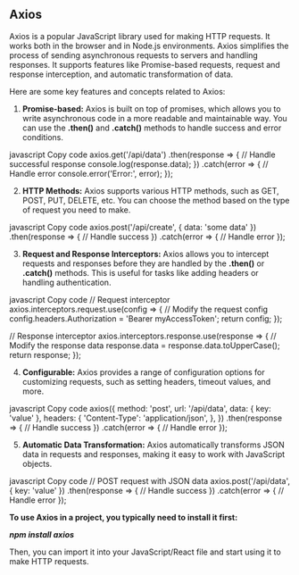 ## Axios ##

Axios is a popular JavaScript library used for making HTTP requests. It works both in the browser and in Node.js environments. Axios simplifies the process of sending asynchronous requests to servers and handling responses. It supports features like Promise-based requests, request and response interception, and automatic transformation of data.

Here are some key features and concepts related to Axios:

1. **Promise-based:** Axios is built on top of promises, which allows you to write asynchronous code in a more readable and maintainable way. You can use the **.then()** and **.catch()** methods to handle success and error conditions.

javascript
Copy code
axios.get('/api/data')
  .then(response => {
    // Handle successful response
    console.log(response.data);
  })
  .catch(error => {
    // Handle error
    console.error('Error:', error);
  });

2. **HTTP Methods:** Axios supports various HTTP methods, such as GET, POST, PUT, DELETE, etc. You can choose the method based on the type of request you need to make.

javascript
Copy code
axios.post('/api/create', { data: 'some data' })
  .then(response => {
    // Handle success
  })
  .catch(error => {
    // Handle error
  });

3. **Request and Response Interceptors:** Axios allows you to intercept requests and responses before they are handled by the **.then()** or **.catch()** methods. This is useful for tasks like adding headers or handling authentication.

javascript
Copy code
// Request interceptor
axios.interceptors.request.use(config => {
  // Modify the request config
  config.headers.Authorization = 'Bearer myAccessToken';
  return config;
});

// Response interceptor
axios.interceptors.response.use(response => {
  // Modify the response data
  response.data = response.data.toUpperCase();
  return response;
});

4. **Configurable:** Axios provides a range of configuration options for customizing requests, such as setting headers, timeout values, and more.

javascript
Copy code
axios({
  method: 'post',
  url: '/api/data',
  data: {
    key: 'value'
  },
  headers: {
    'Content-Type': 'application/json',
  },
})
.then(response => {
  // Handle success
})
.catch(error => {
  // Handle error
});

5. **Automatic Data Transformation:** Axios automatically transforms JSON data in requests and responses, making it easy to work with JavaScript objects.

javascript
Copy code
// POST request with JSON data
axios.post('/api/data', { key: 'value' })
  .then(response => {
    // Handle success
  })
  .catch(error => {
    // Handle error
  });

**To use Axios in a project, you typically need to install it first:**

***npm install axios***

Then, you can import it into your JavaScript/React file and start using it to make HTTP requests.